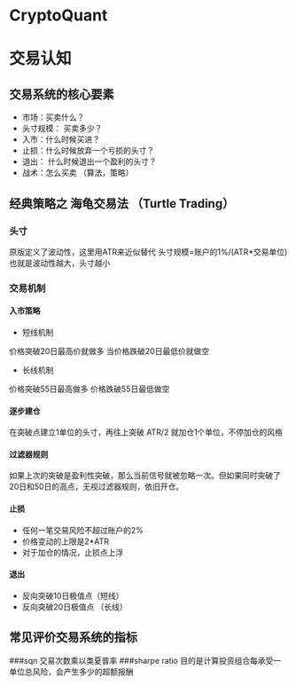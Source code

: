 # CryptoQuant
# 交易认知
## 交易系统的核心要素
* 市场：买卖什么？
* 头寸规模： 买卖多少？
* 入市：什么时候买进？
* 止损：什么时候放弃一个亏损的头寸？
* 退出： 什么时候退出一个盈利的头寸？
* 战术：怎么买卖 （算法，策略）


## 经典策略之 海龟交易法 （Turtle Trading）
### 头寸
原版定义了波动性，这里用ATR来近似替代
头寸规模=账户的1%/(ATR*交易单位)
也就是波动性越大，头寸越小

### 交易机制
#### 入市策略
* 短线机制

价格突破20日最高价就做多 当价格跌破20日最低价就做空

* 长线机制

价格突破55日最高做多 价格跌破55日最低做空

#### 逐步建仓
在突破点建立1单位的头寸，再往上突破 ATR/2 就加仓1个单位，不停加仓的风格

#### 过滤器规则
如果上次的突破是盈利性突破，那么当前信号就被忽略一次。但如果同时突破了20日和50日的高点，无视过滤器规则，依旧开仓。

#### 止损
* 任何一笔交易风险不超过账户的2%
* 价格变动的上限是2*ATR
* 对于加仓的情况，止损点上浮

#### 退出
* 反向突破10日极值点（短线）
* 反向突破20日极值点 （长线）


## 常见评价交易系统的指标
###sqn
交易次数乘以类夏普率
###sharpe ratio
目的是计算投资组合每承受一单位总风险，会产生多少的超额报酬